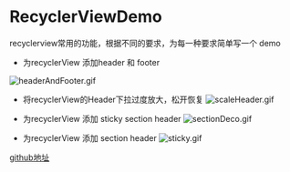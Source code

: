 # RecyclerViewDemo
recyclerview常用的功能，根据不同的要求，为每一种要求简单写一个 demo
- 为recyclerView 添加header 和 footer

![headerAndFooter.gif](http://upload-images.jianshu.io/upload_images/1800520-f72201094b364310.gif?imageMogr2/auto-orient/strip)

- 将recyclerView的Header下拉过度放大，松开恢复
![scaleHeader.gif](http://upload-images.jianshu.io/upload_images/1800520-fabebd2171da82ed.gif?imageMogr2/auto-orient/strip)

- 为recyclerView 添加 sticky section header
![sectionDeco.gif](http://upload-images.jianshu.io/upload_images/1800520-65e62207850ca915.gif?imageMogr2/auto-orient/strip)

- 为recyclerView 添加 section header
![sticky.gif](http://upload-images.jianshu.io/upload_images/1800520-7667292d206e3c31.gif?imageMogr2/auto-orient/strip)

[github地址](https://github.com/dreamerlxb/RecyclerViewDemo)